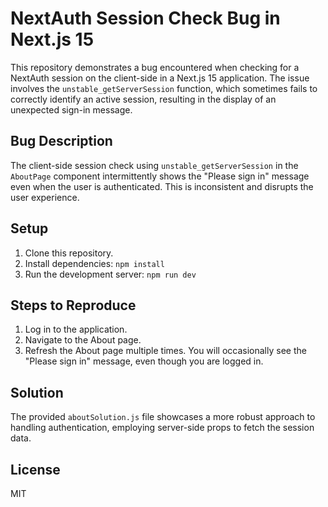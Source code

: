 # NextAuth Session Check Bug in Next.js 15

This repository demonstrates a bug encountered when checking for a NextAuth session on the client-side in a Next.js 15 application.  The issue involves the `unstable_getServerSession` function, which sometimes fails to correctly identify an active session, resulting in the display of an unexpected sign-in message.

## Bug Description
The client-side session check using `unstable_getServerSession` in the `AboutPage` component intermittently shows the "Please sign in" message even when the user is authenticated.  This is inconsistent and disrupts the user experience.

## Setup
1. Clone this repository.
2. Install dependencies: `npm install`
3. Run the development server: `npm run dev`

## Steps to Reproduce
1. Log in to the application.
2. Navigate to the About page.
3. Refresh the About page multiple times.  You will occasionally see the "Please sign in" message, even though you are logged in.

## Solution
The provided `aboutSolution.js` file showcases a more robust approach to handling authentication, employing server-side props to fetch the session data.

## License
MIT